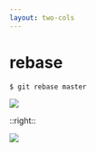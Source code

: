 ```yaml
---
layout: two-cols
---
```


# rebase

```bash
$ git rebase master
```

<img src="/rebase1.gif" class="w-100" />

::right::

<img src="/rebase2.gif" class="w-100 mt-30" />

<!-- 
当你执行 rebase 命令，将一些系列提交移动或组合到当前分支上。
-->
